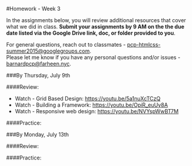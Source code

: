 #Homework - Week 3

In the assignments below, you will review additional resources that cover what we did in class. **Submit your assignments by 9 AM on the the due date listed via the Google Drive link, doc, or folder provided to you**.  

For general questions, reach out to classmates - pcp-htmlcss-summer2015@googlegroups.com.  
Please let me know if you have any personal questions and/or issues - barnardpcp@farheen.nyc.  


###By Thursday, July 9th

####Review:

- Watch - Grid Based Design: https://youtu.be/5a1nuXcTCzQ
- Watch - Building a Framework: https://youtu.be/OpiR_euUy8A
- Watch - Responsive web design: https://youtu.be/NVYspWwBT7M

####Practice:


###By Monday, July 13th

####Review:


####Practice: